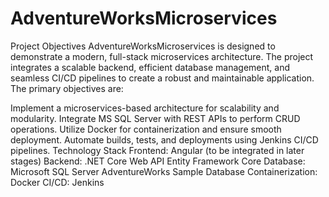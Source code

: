 # AdventureWorksMicroservices
Project Objectives
AdventureWorksMicroservices is designed to demonstrate a modern, full-stack microservices architecture. The project integrates a scalable backend, efficient database management, and seamless CI/CD pipelines to create a robust and maintainable application. The primary objectives are:

Implement a microservices-based architecture for scalability and modularity.
Integrate MS SQL Server with REST APIs to perform CRUD operations.
Utilize Docker for containerization and ensure smooth deployment.
Automate builds, tests, and deployments using Jenkins CI/CD pipelines.
Technology Stack
Frontend:
Angular (to be integrated in later stages)
Backend:
.NET Core Web API
Entity Framework Core
Database:
Microsoft SQL Server
AdventureWorks Sample Database
Containerization:
Docker
CI/CD:
Jenkins

